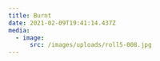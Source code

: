 ```yaml
---
title: Burnt
date: 2021-02-09T19:41:14.437Z
media:
  - image:
      src: /images/uploads/roll5-008.jpg
---
```

